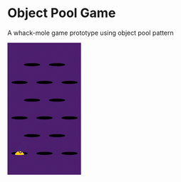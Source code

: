 # Object Pool Game
 A whack-mole game prototype using object pool pattern

 ![Alt Text](https://raw.githubusercontent.com/diogopcv/Object-Pool-Game/main/Images/whackMole.gif)
